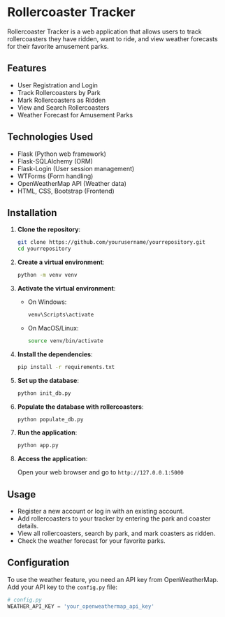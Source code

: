 # Rollercoaster Tracker

Rollercoaster Tracker is a web application that allows users to track rollercoasters they have ridden, want to ride, and view weather forecasts for their favorite amusement parks.

## Features

- User Registration and Login
- Track Rollercoasters by Park
- Mark Rollercoasters as Ridden
- View and Search Rollercoasters
- Weather Forecast for Amusement Parks

## Technologies Used

- Flask (Python web framework)
- Flask-SQLAlchemy (ORM)
- Flask-Login (User session management)
- WTForms (Form handling)
- OpenWeatherMap API (Weather data)
- HTML, CSS, Bootstrap (Frontend)

## Installation

1. **Clone the repository**:

    ```bash
    git clone https://github.com/yourusername/yourrepository.git
    cd yourrepository
    ```

2. **Create a virtual environment**:

    ```bash
    python -m venv venv
    ```

3. **Activate the virtual environment**:

    - On Windows:

        ```bash
        venv\Scripts\activate
        ```

    - On MacOS/Linux:

        ```bash
        source venv/bin/activate
        ```

4. **Install the dependencies**:

    ```bash
    pip install -r requirements.txt
    ```

5. **Set up the database**:

    ```bash
    python init_db.py
    ```

6. **Populate the database with rollercoasters**:

    ```bash
    python populate_db.py
    ```

7. **Run the application**:

    ```bash
    python app.py
    ```

8. **Access the application**:

    Open your web browser and go to `http://127.0.0.1:5000`

## Usage

- Register a new account or log in with an existing account.
- Add rollercoasters to your tracker by entering the park and coaster details.
- View all rollercoasters, search by park, and mark coasters as ridden.
- Check the weather forecast for your favorite parks.

## Configuration

To use the weather feature, you need an API key from OpenWeatherMap. Add your API key to the `config.py` file:

```python
# config.py
WEATHER_API_KEY = 'your_openweathermap_api_key'
